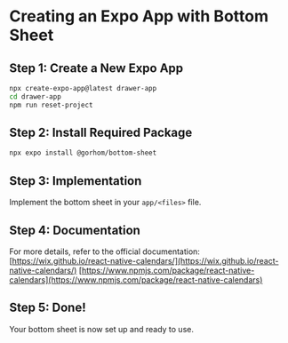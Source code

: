 # Creating an Expo App with Bottom Sheet

## Step 1: Create a New Expo App
```bash
npx create-expo-app@latest drawer-app
cd drawer-app
npm run reset-project
```

## Step 2: Install Required Package
```bash
npx expo install @gorhom/bottom-sheet
```

## Step 3: Implementation
Implement the bottom sheet in your `app/<files>` file.

## Step 4: Documentation
For more details, refer to the official documentation:
[https://wix.github.io/react-native-calendars/](https://wix.github.io/react-native-calendars/)
[https://www.npmjs.com/package/react-native-calendars](https://www.npmjs.com/package/react-native-calendars)

## Step 5: Done!
Your bottom sheet is now set up and ready to use.
